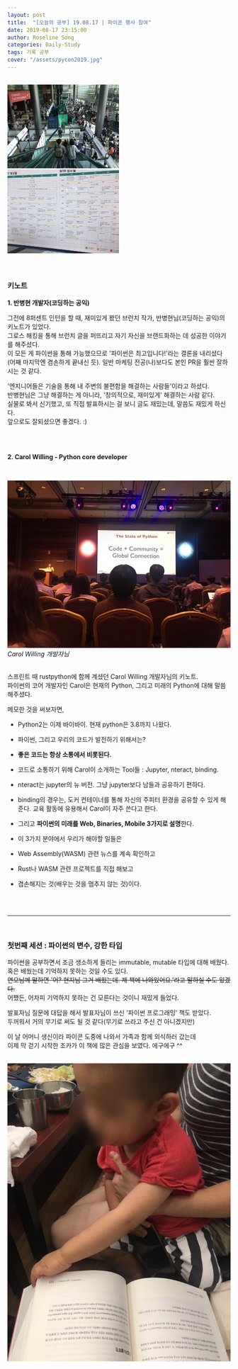 ```yaml
---
layout: post
title:  "[오늘의 공부] 19.08.17 | 파이콘 행사 참여"
date: 2019-08-17 23:15:00
author: Roseline Song
categories: Daily-Study
tags: 기록 공부
cover: "/assets/pycon2019.jpg"
---
```


<br>

<div class="row">
<img src="/assets/images/190817_02.jpg" style="width:50%;">
<img src="/assets/images/190817_03.jpg" style="width:50%;">
</div>

<br>
<br>


### 키노트 

**1. 반병현 개발자(코딩하는 공익)**

그전에 8퍼센트 인턴을 할 때, 재미있게 봤던 브런치 작가, 반병현님(코딩하는 공익)의 키노트가 있었다. <br>
그로스 해킹을 통해 브런치 글을 퍼뜨리고 자기 자신을 브랜드화하는 데 성공한 이야기를 해주셨다. <br>
이 모든 게 파이썬을 통해 가능했으므로 '파이썬은 최고입니다!'라는 결론을 내리셨다 (어째 마지막엔 겸손하게 끝내신 듯). 일반 마케팅 전공(나)보다도 본인 PR을 훨씬 잘하시는 것 같다. 

'엔지니어들은 기술을 통해 내 주변의 불편함을 해결하는 사람들'이라고 하셨다. <br>
반병현님은 그냥 해결하는 게 아니라, '창의적으로, 재미있게' 해결하는 사람 같다. <br>
실물로 봐서 신기했고, 또 직접 발표하시는 걸 보니 글도 재밌는데, 말씀도 재밌게 하신다. <br>
앞으로도 잘되셨으면 좋겠다. :) 

<br>
<br>

**2. Carol Willing - Python core developer**

<br>

<img src="/assets/images/190817_04.jpg">*Carol Willing 개발자님*

<br>
​
스프린트 때 rustpython에 함께 계셨던 Carol Willing 개발자님의 키노트. <br>
파이썬의 코어 개발자인 Carol은 현재의 Python, 그리고 미래의 Python에 대해 말씀해주셨다.

메모한 것을 써보자면,

- Python2는 이제 바이바이. 현재 python은 3.8까지 나왔다. 
- 파이썬, 그리고 우리의 코드가 발전하기 위해서는?
- **좋은 코드는 항상 소통에서 비롯된다.** 
- 코드로 소통하기 위해 Carol이 소개하는 Tool들 : Jupyter, nteract, binding. 
- nteract는 jupyter의 뉴 버전. 그냥 jupyter보다 남들과 공유하기 편하다.
- binding의 경우는, 도커 컨테이너를 통해 자신의 주피터 환경을 공유할 수 있게 해준다. 교육 활동에 유용해서 Carol이 자주 쓴다고 한다.

- 그리고 **파이썬의 미래를 Web, Binaries, Mobile 3가지로 설명**한다.
- 이 3가지 분야에서 우리가 해야할 일들은
- Web Assembly(WASM) 관련 뉴스를 계속 확인하고
- Rust나 WASM 관련 프로젝트를 직접 해보고
- 겸손해지는 것(배우는 것을 멈추지 않는 것)이다.


<br>
<br>

<hr>

<br>

### 첫번째 세션 : 파이썬의 변수, 강한 타입

파이썬을 공부하면서 조금 생소하게 들리는 immutable, mutable 타입에 대해 배웠다. <br>
혹은 배웠는데 기억하지 못하는 것일 수도 있다. <br>
~~연오님께 말하면 '어? 현지님 그거 배웠는데. 제 책에 나와있어요.'라고 말하실 수도 있겠다.~~ <br>
어쨌든, 어차피 기억하지 못하는 건 모른다는 것이니 재밌게 들었다. 

발표자님 질문에 대답을 해서 발표자님이 쓰신 '파이썬 프로그래밍' 책도 받았다. <br>
두꺼워서 거의 무기로 써도 될 것 같다(무기로 쓰라고 주신 건 아니겠지만)

이 날 어머니 생신이라 파이콘 도중에 나와서 가족과 함께 외식하러 갔는데 <br>
이제 막 걷기 시작한 조카가 이 책에 많은 관심을 보였다. 에구에구 ^^ 


<br>

<img src="/assets/images/190817_01.jpg">

<br>
<br>
